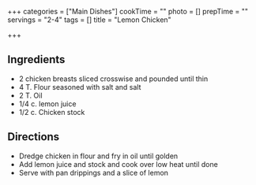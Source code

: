 +++
categories = ["Main Dishes"]
cookTime = ""
photo = []
prepTime = ""
servings = "2-4"
tags = []
title = "Lemon Chicken"

+++
## Ingredients
- 2 chicken breasts sliced crosswise and pounded until thin
- 4 T. Flour seasoned with salt and salt
- 2 T. Oil
- 1/4 c. lemon juice
- 1/2 c. Chicken stock

## Directions
- Dredge chicken in flour and fry in oil until golden
- Add lemon juice and stock and cook over low heat until done
- Serve with pan drippings and a slice of lemon